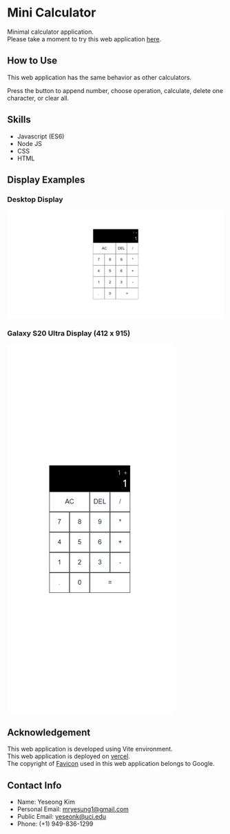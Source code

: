 # Mini Calculator

Minimal calculator application.
<br />
Please take a moment to try this web application [here](https://mini-calculator-beta.vercel.app/).

## How to Use

This web application has the same behavior as other calculators.

Press the button to append number, choose operation, calculate, delete one character, or clear all.

## Skills

- Javascript (ES6)
- Node JS
- CSS
- HTML

## Display Examples

### Desktop Display

![Desktop Display](public/screenshots/MiniCalculatorDesktop.png)

### Galaxy S20 Ultra Display (412 x 915)

![Galaxy S20 Ultra Display](public/screenshots/MiniCalculatorMobile.png)

## Acknowledgement

This web application is developed using Vite environment.
<br />
This web application is deployed on [vercel](https://mini-calculator-beta.vercel.app/).
<br />
The copyright of [Favicon](https://fonts.google.com/icons?selected=Material+Symbols+Outlined:calculate:FILL@0;wght@400;GRAD@0;opsz@24&icon.query=calculator) used in this web application belongs to Google.

## Contact Info

- Name: Yeseong Kim
- Personal Email: mryesung1@gmail.com
- Public Email: yeseonk@uci.edu
- Phone: (+1) 949-836-1299
